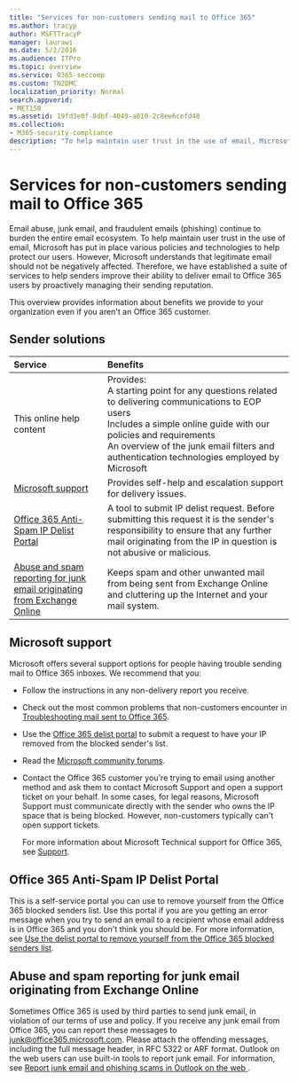 ```yaml
---
title: "Services for non-customers sending mail to Office 365"
ms.author: tracyp
author: MSFTTracyP
manager: laurawi
ms.date: 5/2/2016
ms.audience: ITPro
ms.topic: overview
ms.service: O365-seccomp
ms.custom: TN2DMC
localization_priority: Normal
search.appverid:
- MET150
ms.assetid: 19fd3e0f-8dbf-4049-a810-2c8ee6cefd48
ms.collection:
- M365-security-compliance
description: "To help maintain user trust in the use of email, Microsoft has put in place various policies and technologies to help protect our users."
---
```


# Services for non-customers sending mail to Office 365
  
Email abuse, junk email, and fraudulent emails (phishing) continue to burden the entire email ecosystem. To help maintain user trust in the use of email, Microsoft has put in place various policies and technologies to help protect our users. However, Microsoft understands that legitimate email should not be negatively affected. Therefore, we have established a suite of services to help senders improve their ability to deliver email to Office 365 users by proactively managing their sending reputation.
  
This overview provides information about benefits we provide to your organization even if you aren't an Office 365 customer.
  
## Sender solutions
<a name="sectionSection0"> </a>

|**Service**|**Benefits**|
|:-----|:-----|
|This online help content  <br/> | Provides:  <br/>  A starting point for any questions related to delivering communications to EOP users  <br/>  Includes a simple online guide with our policies and requirements  <br/>  An overview of the junk email filters and authentication technologies employed by Microsoft  <br/> |
|[Microsoft support](services-for-non-customers.md#AboutSupport) <br/> |Provides self-help and escalation support for delivery issues.  <br/> |
|[Office 365 Anti-Spam IP Delist Portal](services-for-non-customers.md#DelistPortal) <br/> |A tool to submit IP delist request. Before submitting this request it is the sender's responsibility to ensure that any further mail originating from the IP in question is not abusive or malicious.  <br/> |
|[Abuse and spam reporting for junk email originating from Exchange Online](services-for-non-customers.md#ReportOurJunk) <br/> |Keeps spam and other unwanted mail from being sent from Exchange Online and cluttering up the Internet and your mail system.  <br/> |
   
## Microsoft support
<a name="AboutSupport"> </a>

Microsoft offers several support options for people having trouble sending mail to Office 365 inboxes. We recommend that you:
  
- Follow the instructions in any non-delivery report you receive.
    
- Check out the most common problems that non-customers encounter in [Troubleshooting mail sent to Office 365](troubleshooting-mail-sent-to-office-365.md).
    
- Use the [Office 365 delist portal](https://sender.office.com) to submit a request to have your IP removed from the blocked sender's list. 
    
- Read the [Microsoft community forums](https://community.office365.com/en-us/f/).
    
- Contact the Office 365 customer you're trying to email using another method and ask them to contact Microsoft Support and open a support ticket on your behalf. In some cases, for legal reasons, Microsoft Support must communicate directly with the sender who owns the IP space that is being blocked. However, non-customers typically can't open support tickets.
    
     For more information about Microsoft Technical support for Office 365, see [Support](https://technet.microsoft.com/library/office-365-support.aspx).
    
## Office 365 Anti-Spam IP Delist Portal
<a name="DelistPortal"> </a>

This is a self-service portal you can use to remove yourself from the Office 365 blocked senders list. Use this portal if you are you getting an error message when you try to send an email to a recipient whose email address is in Office 365 and you don't think you should be. For more information, see [Use the delist portal to remove yourself from the Office 365 blocked senders list](use-the-delist-portal-to-remove-yourself-from-the-office-365-blocked-senders-lis.md).
  
## Abuse and spam reporting for junk email originating from Exchange Online
<a name="ReportOurJunk"> </a>

Sometimes Office 365 is used by third parties to send junk email, in violation of our terms of use and policy. If you receive any junk email from Office 365, you can report these messages to [junk@office365.microsoft.com](mailto:junk@office365.microsoft.com). Please attach the offending messages, including the full message header, in RFC 5322 or ARF format. Outlook on the web users can use built-in tools to report junk email. For information, see [Report junk email and phishing scams in Outlook on the web ](report-junk-email-and-phishing-scams-in-outlook-on-the-web-eop.md).
  

